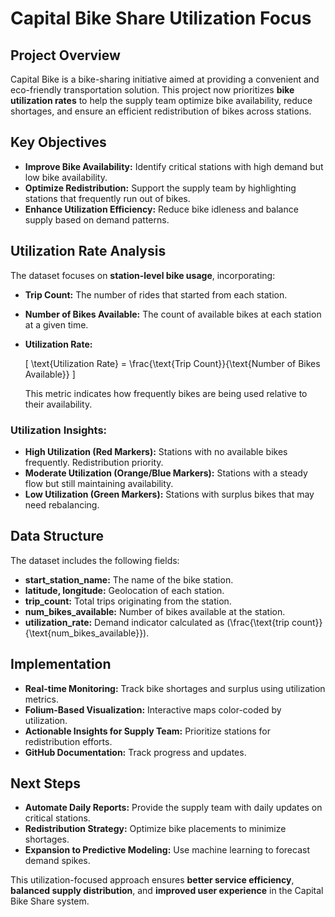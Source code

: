# Capital Bike Share Utilization Focus

## Project Overview
Capital Bike is a bike-sharing initiative aimed at providing a convenient and eco-friendly transportation solution. This project now prioritizes **bike utilization rates** to help the supply team optimize bike availability, reduce shortages, and ensure an efficient redistribution of bikes across stations.

## Key Objectives
- **Improve Bike Availability:** Identify critical stations with high demand but low bike availability.
- **Optimize Redistribution:** Support the supply team by highlighting stations that frequently run out of bikes.
- **Enhance Utilization Efficiency:** Reduce bike idleness and balance supply based on demand patterns.

## Utilization Rate Analysis
The dataset focuses on **station-level bike usage**, incorporating:
- **Trip Count:** The number of rides that started from each station.
- **Number of Bikes Available:** The count of available bikes at each station at a given time.
- **Utilization Rate:** 
  
  \[
  \text{Utilization Rate} = \frac{\text{Trip Count}}{\text{Number of Bikes Available}}
  \]
  
  This metric indicates how frequently bikes are being used relative to their availability.

### **Utilization Insights:**
- **High Utilization (Red Markers):** Stations with no available bikes frequently. Redistribution priority.
- **Moderate Utilization (Orange/Blue Markers):** Stations with a steady flow but still maintaining availability.
- **Low Utilization (Green Markers):** Stations with surplus bikes that may need rebalancing.

## Data Structure
The dataset includes the following fields:
- **start_station_name:** The name of the bike station.
- **latitude, longitude:** Geolocation of each station.
- **trip_count:** Total trips originating from the station.
- **num_bikes_available:** Number of bikes available at the station.
- **utilization_rate:** Demand indicator calculated as \(\frac{\text{trip count}}{\text{num_bikes_available}}\).

## Implementation
- **Real-time Monitoring:** Track bike shortages and surplus using utilization metrics.
- **Folium-Based Visualization:** Interactive maps color-coded by utilization.
- **Actionable Insights for Supply Team:** Prioritize stations for redistribution efforts.
- **GitHub Documentation:** Track progress and updates.

## Next Steps
- **Automate Daily Reports:** Provide the supply team with daily updates on critical stations.
- **Redistribution Strategy:** Optimize bike placements to minimize shortages.
- **Expansion to Predictive Modeling:** Use machine learning to forecast demand spikes.

This utilization-focused approach ensures **better service efficiency**, **balanced supply distribution**, and **improved user experience** in the Capital Bike Share system.